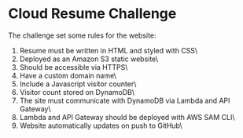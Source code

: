 # Cloud Resume Challenge

The challenge set some rules for the website:

1. Resume must be written in HTML and styled with CSS\
2. Deployed as an Amazon S3 static website\
3. Should be accessible via HTTPS\
4. Have a custom domain name\
5. Include a Javascript visitor counter\
6. Visitor count stored on DynamoDB\
7. The site must communicate with DynamoDB via Lambda and API Gateway\
8. Lambda and API Gateway should be deployed with AWS SAM CLI\
9. Website automatically updates on push to GitHub\
